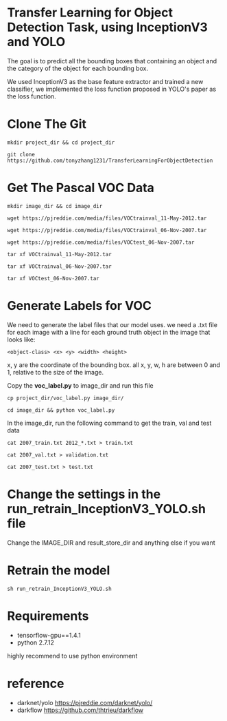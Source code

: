 # Transfer Learning for Object Detection Task, using InceptionV3 and YOLO
The goal is to predict all the bounding boxes that containing an object and the category of the object for each bounding box.

We used InceptionV3 as the base feature extractor and trained a new classifier, we implemented the loss function proposed in YOLO's paper as the loss function.


# Clone The Git
`mkdir project_dir && cd project_dir`

`git clone https://github.com/tonyzhang1231/TransferLearningForObjectDetection`

# Get The Pascal VOC Data

`mkdir image_dir && cd image_dir`

`wget https://pjreddie.com/media/files/VOCtrainval_11-May-2012.tar`

`wget https://pjreddie.com/media/files/VOCtrainval_06-Nov-2007.tar`

`wget https://pjreddie.com/media/files/VOCtest_06-Nov-2007.tar`

`tar xf VOCtrainval_11-May-2012.tar`

`tar xf VOCtrainval_06-Nov-2007.tar`

`tar xf VOCtest_06-Nov-2007.tar`


# Generate Labels for VOC
We need to generate the label files that our model uses. we need a .txt file for each image with a line for each ground truth object in the image that looks like:

`<object-class> <x> <y> <width> <height>`

x, y are the coordinate of the bounding box. all x, y, w, h are between 0 and 1, relative to the size of the image.

Copy the __voc_label.py__ to image_dir and run this file

`cp project_dir/voc_label.py image_dir/`

`cd image_dir && python voc_label.py`

In the image_dir, run the following command to get the train, val and test data

`cat 2007_train.txt 2012_*.txt > train.txt`

`cat 2007_val.txt > validation.txt`

`cat 2007_test.txt > test.txt`

# Change the settings in the run_retrain_InceptionV3_YOLO.sh file
Change the IMAGE_DIR and result_store_dir and anything else if you want

# Retrain the model
`sh run_retrain_InceptionV3_YOLO.sh`

# Requirements
- tensorflow-gpu==1.4.1
- python 2.7.12

highly recommend to use python environment


# reference
- darknet/yolo  https://pjreddie.com/darknet/yolo/
- darkflow   https://github.com/thtrieu/darkflow
